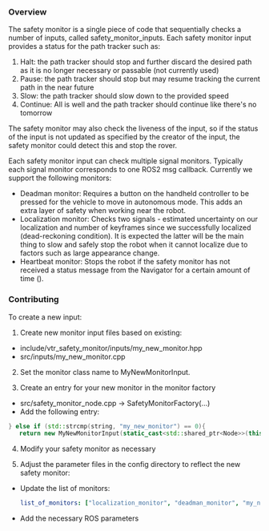 ### Overview

The safety monitor is a single piece of code that sequentially checks a number of inputs, called safety_monitor_inputs.
Each safety monitor input provides a status for the path tracker such as:
1. Halt: the path tracker should stop and further discard the desired path as it is no longer necessary or passable (not currently used)
2. Pause:  the path tracker should stop but may resume tracking the current path in the near future
3. Slow: the path tracker should slow down to the provided speed
4. Continue:  All is well and the path tracker should continue like there's no tomorrow

The safety monitor may also check the liveness of the input, so if the status of the input is not updated as specified by
the creator of the input, the safety monitor could detect this and stop the rover.

Each safety monitor input can check multiple signal monitors.
Typically each signal monitor corresponds to one ROS2 msg callback.
Currently we support the following monitors:
- Deadman monitor: Requires a button on the handheld controller to be pressed for the vehicle to move in autonomous mode. 
  This adds an extra layer of safety when working near the robot.
- Localization monitor: Checks two signals - estimated uncertainty on our localization and number of keyframes since we successfully localized (dead-reckoning condition).
  It is expected the latter will be the main thing to slow and safely stop the robot when it cannot localize due to factors such as large appearance change.
- Heartbeat monitor: Stops the robot if the safety monitor has not received a status message from the Navigator for a certain amount of time ().

### Contributing

To create a new input:

1. Create new monitor input files based on existing:
  - include/vtr_safety_monitor/inputs/my_new_monitor.hpp
  - src/inputs/my_new_monitor.cpp

2. Set the monitor class name to MyNewMonitorInput.

3. Create an entry for your new monitor in the monitor factory
  - src/safety_monitor_node.cpp -> SafetyMonitorFactory(...)
  - Add the following entry:

```c++
} else if (std::strcmp(string, "my_new_monitor") == 0){
   return new MyNewMonitorInput(static_cast<std::shared_ptr<Node>>(this));
```

4. Modify your safety monitor as necessary

5. Adjust the parameter files in the config directory to reflect the new safety monitor:

  - Update the list of monitors:
    ```yaml
    list_of_monitors: ["localization_monitor", "deadman_monitor", "my_new_monitor"]
    ```

  - Add the necessary ROS parameters







